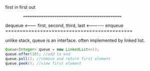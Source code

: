 first in first out

            ============================================
dequeue <---      first, second, third, last       <------ enqueue
            ============================================

unlike stack, queue is an interface. often implemented by linked list.

```java
Queue<Integer> queue = new LinkedList<>();
queue.offer(10); //add to end
queue.poll(); //remove and return first element
queue.peek(); //view first element
```